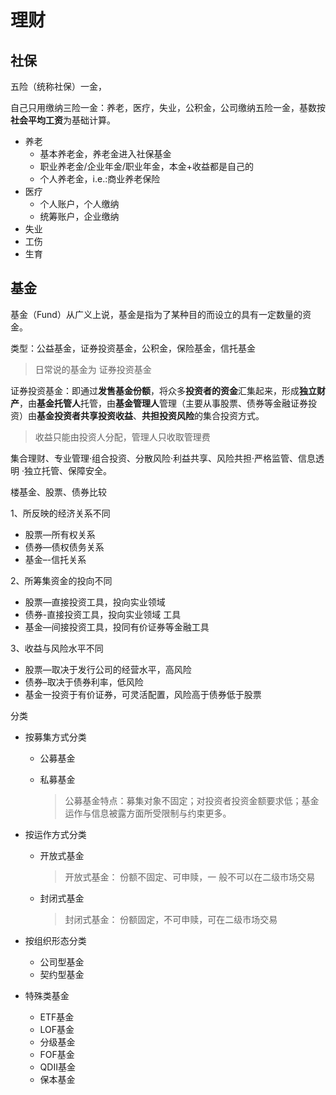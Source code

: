 # 理财

## 社保

五险（统称社保）一金，

自己只用缴纳三险一金：养老，医疗，失业，公积金，公司缴纳五险一金，基数按**社会平均工资**为基础计算。

- 养老
    - 基本养老金，养老金进入社保基金
    - 职业养老金/企业年金/职业年金，本金+收益都是自己的
    - 个人养老金，i.e.:商业养老保险
- 医疗
    - 个人账户，个人缴纳
    - 统筹账户，企业缴纳
- 失业
- 工伤
- 生育

## 基金

基金（Fund）从广义上说，基金是指为了某种目的而设立的具有一定数量的资金。

类型：公益基金，证券投资基金，公积金，保险基金，信托基金

> 日常说的基金为 证券投资基金

证券投资基金：即通过**发售基金份额**，将众多**投资者的资金**汇集起来，形成**独立财产**，由**基金托管人**托管，由**基金管理人**管理（主要从事股票、债券等金融证券投资）由**基金投资者共享投资收益**、**共担投资风险**的集合投资方式。

> 收益只能由投资人分配，管理人只收取管理费

集合理财、专业管理·组合投资、分散风险·利益共享、风险共担·严格监管、信息透明 ·独立托管、保障安全。

楼基金、股票、债券比较

1、所反映的经济关系不同

- 股票—所有权关系
- 债券—债权债务关系
- 基金–-信托关系

2、所筹集资金的投向不同

- 股票—直接投资工具，投向实业领域
- 债券-直接投资工具，投向实业领域 工具
- 基金—间接投资工具，投同有价证券等金融工具

3、收益与风险水平不同

- 股票—取决于发行公司的经营水平，高风险
- 债券–取决于债券利率，低风险
- 基金一投资于有价证券，可灵活配置，风险高于债券低于股票

分类

- 按募集方式分类
    - 公募基金
    - 私募基金
      
        > 公募基金特点：募集对象不固定；对投资者投资金额要求低；基金运作与信息被露方面所受限制与约束更多。
    
- 按运作方式分类
    - 开放式基金
      
        > 开放式基金： 份额不固定、可申赎，一 般不可以在二级市场交易
    - 封闭式基金
      
        > 封闭式基金： 份额固定，不可申赎，可在二级市场交易
    
- 按组织形态分类
    - 公司型基金
    - 契约型基金
    
- 特殊类基金
    - ETF基金
    - LOF基金
    - 分级基金
    - FOF基金
    - QDII基金
    - 保本基金

